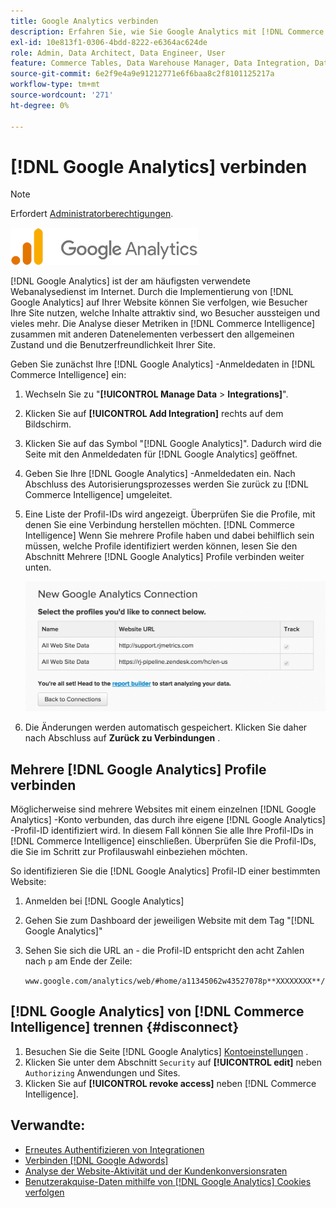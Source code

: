```yaml
---
title: Google Analytics verbinden
description: Erfahren Sie, wie Sie Google Analytics mit [!DNL Commerce Intelligence] verbinden.
exl-id: 10e813f1-0306-4bdd-8222-e6364ac624de
role: Admin, Data Architect, Data Engineer, User
feature: Commerce Tables, Data Warehouse Manager, Data Integration, Data Import/Export
source-git-commit: 6e2f9e4a9e91212771e6f6baa8c2f8101125217a
workflow-type: tm+mt
source-wordcount: '271'
ht-degree: 0%

---
```


# [!DNL Google Analytics] verbinden

>[!NOTE]
>
>Erfordert [Administratorberechtigungen](../../../administrator/user-management/user-management.md).

![](../../../assets/google-analytics-logo.png)

[!DNL Google Analytics] ist der am häufigsten verwendete Webanalysedienst im Internet. Durch die Implementierung von [!DNL Google Analytics] auf Ihrer Website können Sie verfolgen, wie Besucher Ihre Site nutzen, welche Inhalte attraktiv sind, wo Besucher aussteigen und vieles mehr. Die Analyse dieser Metriken in [!DNL Commerce Intelligence] zusammen mit anderen Datenelementen verbessert den allgemeinen Zustand und die Benutzerfreundlichkeit Ihrer Site.

Geben Sie zunächst Ihre [!DNL Google Analytics] -Anmeldedaten in [!DNL Commerce Intelligence] ein:

1. Wechseln Sie zu &quot;**[!UICONTROL Manage Data** > **Integrations]**&quot;.

1. Klicken Sie auf **[!UICONTROL Add Integration]** rechts auf dem Bildschirm.

1. Klicken Sie auf das Symbol &quot;[!DNL Google Analytics]&quot;. Dadurch wird die Seite mit den Anmeldedaten für [!DNL Google Analytics] geöffnet.

1. Geben Sie Ihre [!DNL Google Analytics] -Anmeldedaten ein. Nach Abschluss des Autorisierungsprozesses werden Sie zurück zu [!DNL Commerce Intelligence] umgeleitet.

1. Eine Liste der Profil-IDs wird angezeigt. Überprüfen Sie die Profile, mit denen Sie eine Verbindung herstellen möchten. [!DNL Commerce Intelligence] Wenn Sie mehrere Profile haben und dabei behilflich sein müssen, welche Profile identifiziert werden können, lesen Sie den Abschnitt Mehrere [!DNL Google Analytics] Profile verbinden weiter unten.

   ![](../../../assets/list-profile-id.png)<!--{: width="600px"}-->

1. Die Änderungen werden automatisch gespeichert. Klicken Sie daher nach Abschluss auf **Zurück zu Verbindungen** .

## Mehrere [!DNL Google Analytics] Profile verbinden

Möglicherweise sind mehrere Websites mit einem einzelnen [!DNL Google Analytics] -Konto verbunden, das durch ihre eigene [!DNL Google Analytics] -Profil-ID identifiziert wird. In diesem Fall können Sie alle Ihre Profil-IDs in [!DNL Commerce Intelligence] einschließen. Überprüfen Sie die Profil-IDs, die Sie im Schritt zur Profilauswahl einbeziehen möchten.

So identifizieren Sie die [!DNL Google Analytics] Profil-ID einer bestimmten Website:

1. Anmelden bei [!DNL Google Analytics]
1. Gehen Sie zum Dashboard der jeweiligen Website mit dem Tag &quot;[!DNL Google Analytics]&quot;
1. Sehen Sie sich die URL an - die Profil-ID entspricht den acht Zahlen nach `p` am Ende der Zeile:

   `www.google.com/analytics/web/#home/a11345062w43527078p**XXXXXXXX**/`

## [!DNL Google Analytics] von [!DNL Commerce Intelligence] trennen {#disconnect}

1. Besuchen Sie die Seite [!DNL Google Analytics] [Kontoeinstellungen](https://accounts.google.com/) .
1. Klicken Sie unter dem Abschnitt `Security` auf **[!UICONTROL edit]** neben `Authorizing` Anwendungen und Sites.
1. Klicken Sie auf **[!UICONTROL revoke access]** neben [!DNL Commerce Intelligence].

## Verwandte:

* [Erneutes Authentifizieren von Integrationen](https://experienceleague.adobe.com/docs/commerce-knowledge-base/kb/how-to/mbi-reauthenticating-integrations.html)
* [Verbinden [!DNL Google Adwords]](../integrations/google-adwords.md)
* [Analyse der Website-Aktivität und der Kundenkonversionsraten](../../analysis/web-act-cust-conversion.md)
* [Benutzerakquise-Daten mithilfe von [!DNL Google Analytics] Cookies verfolgen](../../analysis/google-track-user-acq.md)

